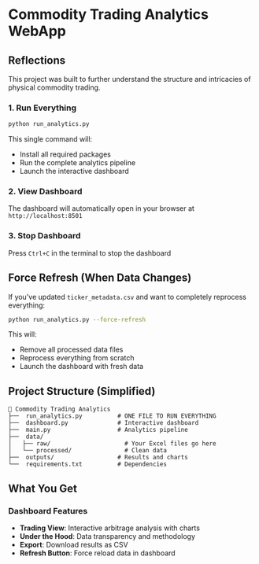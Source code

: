# Commodity Trading Analytics WebApp

## Reflections
This project was built to further understand the structure and intricacies of physical commodity trading.


### 1. Run Everything
```bash
python run_analytics.py
```

This single command will:
- Install all required packages
- Run the complete analytics pipeline
- Launch the interactive dashboard

### 2. View Dashboard
The dashboard will automatically open in your browser at `http://localhost:8501`

### 3. Stop Dashboard
Press `Ctrl+C` in the terminal to stop the dashboard

## Force Refresh (When Data Changes)

If you've updated `ticker_metadata.csv` and want to completely reprocess everything:

```bash
python run_analytics.py --force-refresh
```

This will:
- Remove all processed data files
- Reprocess everything from scratch
- Launch the dashboard with fresh data

##  **Project Structure (Simplified)**

```
📁 Commodity Trading Analytics
├──  run_analytics.py          # ONE FILE TO RUN EVERYTHING
├──  dashboard.py              # Interactive dashboard
├──  main.py                   # Analytics pipeline
├──  data/
│   ├── raw/                     # Your Excel files go here
│   └── processed/               # Clean data
├──  outputs/                  # Results and charts
└──  requirements.txt          # Dependencies
```

##  **What You Get**

### Dashboard Features
- **Trading View**: Interactive arbitrage analysis with charts
- **Under the Hood**: Data transparency and methodology
- **Export**: Download results as CSV
- **Refresh Button**: Force reload data in dashboard
